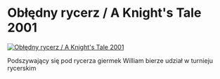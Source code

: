 Obłędny rycerz / A Knight's Tale 2001 
=============
[![Obłędny rycerz / A Knight's Tale 2001 ](http://vidos.pl/images/player.gif)](http://vidos.pl/obledny-rycerz-a-knight-s-tale-2001)

 Podszywający się pod rycerza giermek William bierze udział w turnieju rycerskim
